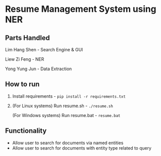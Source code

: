 # Resume Management System using NER
## Parts Handled
Lim Hang Shen - Search Engine & GUI

Liew Zi Feng - NER

Yong Yung Jun - Data Extraction


## How to run
1. Install requirements - `pip install -r requirements.txt`
2. (For Linux systems) Run resume.sh - `./resume.sh`

   (For Windows systems) Run resume.bat - `resume.bat`

## Functionality
* Allow user to search for documents via named entities
* Allow user to search for documents with entity type related to query
